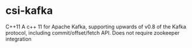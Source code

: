 csi-kafka
=========

C++11 A c++ 11 for Apache Kafka, supporting upwards of v0.8 of the Kafka protocol, including commit/offset/fetch API. Does not require zookeeper integration
